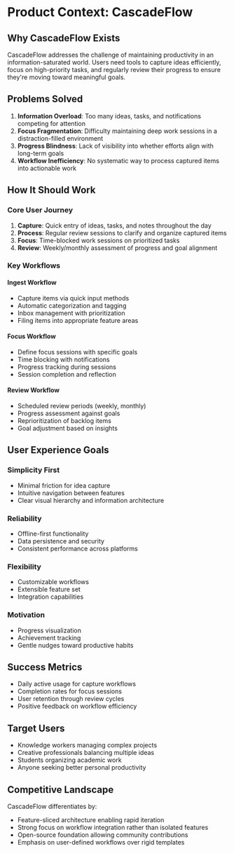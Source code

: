 # Product Context: CascadeFlow

## Why CascadeFlow Exists

CascadeFlow addresses the challenge of maintaining productivity in an information-saturated world. Users need tools to capture ideas efficiently, focus on high-priority tasks, and regularly review their progress to ensure they're moving toward meaningful goals.

## Problems Solved

1. **Information Overload**: Too many ideas, tasks, and notifications competing for attention
2. **Focus Fragmentation**: Difficulty maintaining deep work sessions in a distraction-filled environment
3. **Progress Blindness**: Lack of visibility into whether efforts align with long-term goals
4. **Workflow Inefficiency**: No systematic way to process captured items into actionable work

## How It Should Work

### Core User Journey
1. **Capture**: Quick entry of ideas, tasks, and notes throughout the day
2. **Process**: Regular review sessions to clarify and organize captured items
3. **Focus**: Time-blocked work sessions on prioritized tasks
4. **Review**: Weekly/monthly assessment of progress and goal alignment

### Key Workflows

#### Ingest Workflow
- Capture items via quick input methods
- Automatic categorization and tagging
- Inbox management with prioritization
- Filing items into appropriate feature areas

#### Focus Workflow
- Define focus sessions with specific goals
- Time blocking with notifications
- Progress tracking during sessions
- Session completion and reflection

#### Review Workflow
- Scheduled review periods (weekly, monthly)
- Progress assessment against goals
- Reprioritization of backlog items
- Goal adjustment based on insights

## User Experience Goals

### Simplicity First
- Minimal friction for idea capture
- Intuitive navigation between features
- Clear visual hierarchy and information architecture

### Reliability
- Offline-first functionality
- Data persistence and security
- Consistent performance across platforms

### Flexibility
- Customizable workflows
- Extensible feature set
- Integration capabilities

### Motivation
- Progress visualization
- Achievement tracking
- Gentle nudges toward productive habits

## Success Metrics

- Daily active usage for capture workflows
- Completion rates for focus sessions
- User retention through review cycles
- Positive feedback on workflow efficiency

## Target Users

- Knowledge workers managing complex projects
- Creative professionals balancing multiple ideas
- Students organizing academic work
- Anyone seeking better personal productivity

## Competitive Landscape

CascadeFlow differentiates by:
- Feature-sliced architecture enabling rapid iteration
- Strong focus on workflow integration rather than isolated features
- Open-source foundation allowing community contributions
- Emphasis on user-defined workflows over rigid templates